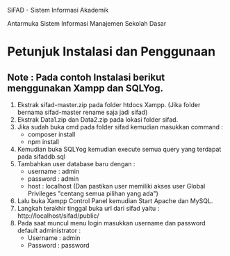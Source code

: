 SiFAD - Sistem Informasi Akademik

Antarmuka Sistem Informasi Manajemen Sekolah Dasar

# Petunjuk Instalasi dan Penggunaan

## Note : Pada contoh Instalasi berikut menggunakan Xampp dan SQLYog.
1. Ekstrak sifad-master.zip pada folder htdocs Xampp. (Jika folder bernama sifad-master rename saja jadi sifad)
2. Ekstrak Data1.zip dan Data2.zip pada lokasi folder sifad.
3. Jika sudah buka cmd pada folder sifad kemudian masukkan command :
   - composer install
   - npm install
4. Kemudian buka SQLYog kemudian execute semua query yang terdapat pada sifaddb.sql
5. Tambahkan user database baru dengan :
   - username : admin
   - password : admin
   - host     : localhost
   (Dan pastikan user memiliki akses user Global Privileges "centang semua pilihan yang ada")
6. Lalu buka Xampp Control Panel kemudian Start Apache dan MySQL.
7. Langkah terakhir tinggal buka url dari sifad yaitu : http://localhost/sifad/public/
8. Pada saat muncul menu login masukkan username dan password default administrator :
   - Username : admin
   - Password : password
